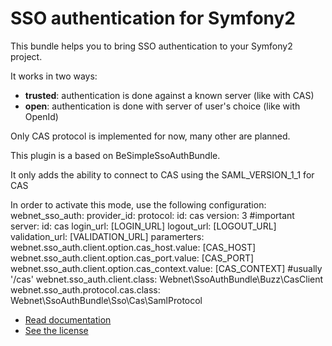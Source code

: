 SSO authentication for Symfony2
===============================
This bundle helps you to bring SSO authentication to your Symfony2 project.


It works in two ways:

-   **trusted**: authentication is done against a known server (like with CAS)
-   **open**: authentication is done with server of user's choice (like with OpenId)



Only CAS protocol is implemented for now, many other are planned.

This plugin is a based on BeSimpleSsoAuthBundle.

It only adds the ability to connect to CAS using the SAML_VERSION_1_1 for CAS

In order to activate this mode, use the following configuration:
webnet_sso_auth:
    provider_id:
        protocol:
            id: cas
            version: 3 #important
        server:
            id: cas
            login_url: [LOGIN_URL]
            logout_url: [LOGOUT_URL]
            validation_url: [VALIDATION_URL]
paramerters:
    webnet.sso_auth.client.option.cas_host.value: [CAS_HOST]
    webnet.sso_auth.client.option.cas_port.value: [CAS_PORT]
    webnet.sso_auth.client.option.cas_context.value: [CAS_CONTEXT] #usually '/cas'
    webnet.sso_auth.client.class: Webnet\SsoAuthBundle\Buzz\CasClient
    webnet.sso_auth.protocol.cas.class: Webnet\SsoAuthBundle\Sso\Cas\SamlProtocol


-   [Read documentation](https://github.com/BeSimple/BeSimpleSsoAuthBundle/blob/master/Resources/doc/index.md)
-   [See the license](https://github.com/BeSimple/BeSimpleSsoAuthBundle/blob/master/Resources/meta/LICENSE)
